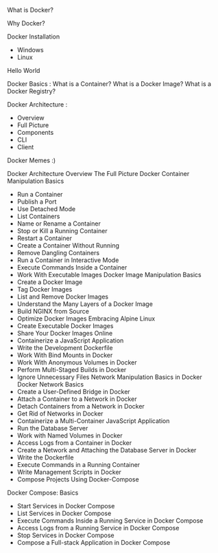 What is Docker? 

Why Docker?

Docker Installation 
- Windows 
- Linux 
  
Hello World 

Docker Basics :
What is a Container?
What is a Docker Image?
What is a Docker Registry?

Docker Architecture : 
- Overview
- Full Picture
- Components
- CLI
- Client



Docker Memes :) 

Docker Architecture Overview
The Full Picture
Docker Container Manipulation Basics
- Run a Container
- Publish a Port
- Use Detached Mode
- List Containers
- Name or Rename a Container
- Stop or Kill a Running Container
- Restart a Container
- Create a Container Without Running
- Remove Dangling Containers
- Run a Container in Interactive Mode
- Execute Commands Inside a Container
- Work With Executable Images
Docker Image Manipulation Basics
- Create a Docker Image
- Tag Docker Images
- List and Remove Docker Images
- Understand the Many Layers of a Docker Image
- Build NGINX from Source
- Optimize Docker Images
Embracing Alpine Linux
- Create Executable Docker Images
- Share Your Docker Images Online
- Containerize a JavaScript Application
- Write the Development Dockerfile
- Work With Bind Mounts in Docker
- Work With Anonymous Volumes in Docker
- Perform Multi-Staged Builds in Docker
- Ignore Unnecessary Files
Network Manipulation Basics in Docker
Docker Network Basics
- Create a User-Defined Bridge in Docker
- Attach a Container to a Network in Docker
- Detach Containers from a Network in Docker
- Get Rid of Networks in Docker
- Containerize a Multi-Container JavaScript Application
- Run the Database Server
- Work with Named Volumes in Docker
- Access Logs from a Container in Docker
- Create a Network and Attaching the Database Server in Docker
- Write the Dockerfile
- Execute Commands in a Running Container
- Write Management Scripts in Docker
- Compose Projects Using Docker-Compose

Docker Compose:  Basics
- Start Services in Docker Compose
- List Services in Docker Compose
- Execute Commands Inside a Running Service in Docker Compose
- Access Logs from a Running Service in Docker Compose
- Stop Services in Docker Compose
- Compose a Full-stack Application in Docker Compose